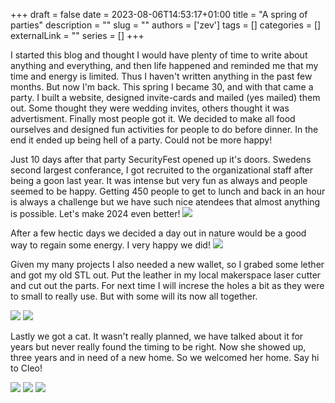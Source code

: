 +++
draft = false
date = 2023-08-06T14:53:17+01:00
title = "A spring of parties"
description = ""
slug = ""
authors = ['zev']
tags = []
categories = []
externalLink = ""
series = []
+++

I started this blog and thought I would have plenty of time to write about anything and everything, and then life happened and reminded me that my time and energy is limited. Thus I haven't written anything in the past few months. But now I'm back. This spring I became 30, and with that came a party. I built a website, designed invite-cards and mailed (yes mailed) them out. Some thought they were wedding invites, others thought it was advertisment. Finally most people got it. We decided to make all food ourselves and designed fun activities for people to do before dinner. In the end it ended up being hell of a party. Could not be more happy!

Just 10 days after that party SecurityFest opened up it's doors. Swedens second largest conferance, I got recruited to the organizational staff after being a goon last year. It was intense but very fun as always and people seemed to be happy. Getting 450 people to get to lunch and back in an hour is always a challenge but we have such nice atendees that almost anything is possible. Let's make 2024 even better!
![](/images/IMG_3316.jpeg)

After a few hectic days we decided a day out in nature would be a good way to regain some energy. I very happy we did!
![](/images/IMG_3345.jpeg)

Given my many projects I also needed a new wallet, so I grabed some lether and got my old STL out. Put the leather in my local makerspace laser cutter and cut out the parts. For next time I will increse the holes a bit as they were to small to really use. But with some will its now all together.

![](/images/IMG_3017.jpeg)
![](/images/IMG_3971.jpeg)

Lastly we got a cat. It wasn't really planned, we have talked about it for years but never really found the timing to be right. Now she showed up, three years and in need of a new home. So we welcomed her home. Say hi to Cleo!

![](/images/IMG_3443.jpeg)
![](/images/IMG_3449.jpeg)
![](/images/IMG_3940.jpeg)